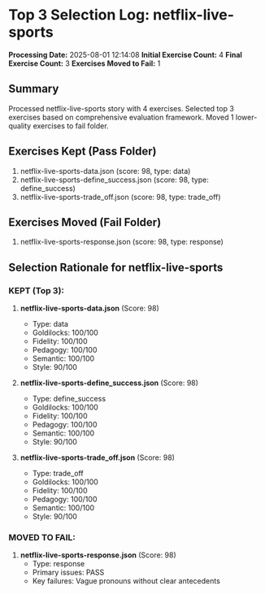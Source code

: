 # Top 3 Selection Log: netflix-live-sports

**Processing Date:** 2025-08-01 12:14:08
**Initial Exercise Count:** 4
**Final Exercise Count:** 3
**Exercises Moved to Fail:** 1

## Summary

Processed netflix-live-sports story with 4 exercises.
Selected top 3 exercises based on comprehensive evaluation framework.
Moved 1 lower-quality exercises to fail folder.

## Exercises Kept (Pass Folder)

1. netflix-live-sports-data.json (score: 98, type: data)
2. netflix-live-sports-define_success.json (score: 98, type: define_success)
3. netflix-live-sports-trade_off.json (score: 98, type: trade_off)

## Exercises Moved (Fail Folder)

1. netflix-live-sports-response.json (score: 98, type: response)

## Selection Rationale for netflix-live-sports

### KEPT (Top 3):
1. **netflix-live-sports-data.json** (Score: 98)
   - Type: data
   - Goldilocks: 100/100
   - Fidelity: 100/100
   - Pedagogy: 100/100
   - Semantic: 100/100
   - Style: 90/100

2. **netflix-live-sports-define_success.json** (Score: 98)
   - Type: define_success
   - Goldilocks: 100/100
   - Fidelity: 100/100
   - Pedagogy: 100/100
   - Semantic: 100/100
   - Style: 90/100

3. **netflix-live-sports-trade_off.json** (Score: 98)
   - Type: trade_off
   - Goldilocks: 100/100
   - Fidelity: 100/100
   - Pedagogy: 100/100
   - Semantic: 100/100
   - Style: 90/100

### MOVED TO FAIL:
1. **netflix-live-sports-response.json** (Score: 98)
   - Type: response
   - Primary issues: PASS
   - Key failures: Vague pronouns without clear antecedents

